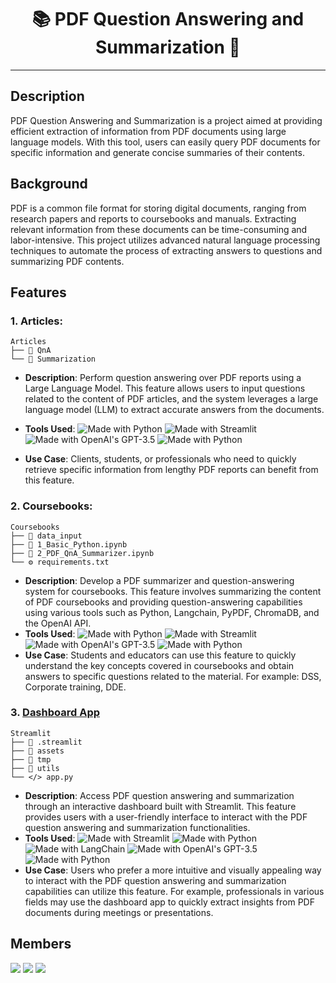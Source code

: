 <h1 align="center">📚 PDF Question Answering and Summarization 🤖</h1>

---

## Description

PDF Question Answering and Summarization is a project aimed at providing efficient extraction of information from PDF documents using large language models. With this tool, users can easily query PDF documents for specific information and generate concise summaries of their contents.

## Background

PDF is a common file format for storing digital documents, ranging from research papers and reports to coursebooks and manuals. Extracting relevant information from these documents can be time-consuming and labor-intensive. This project utilizes advanced natural language processing techniques to automate the process of extracting answers to questions and summarizing PDF contents.

## Features

### 1. **Articles**: 

```
Articles
├── 📁 QnA
└── 📁 Summarization
```


- **Description**: Perform question answering over PDF reports using a Large Language Model. This feature allows users to input questions related to the content of PDF articles, and the system leverages a large language model (LLM) to extract accurate answers from the documents.
- **Tools Used**: 
  <img src="https://img.shields.io/badge/Python-blue.svg" alt="Made with Python">
  <img src="https://img.shields.io/badge/LangChain-red.svg" alt="Made with Streamlit">
  <img src="https://img.shields.io/badge/OpenAI-green.svg" alt="Made with OpenAI's GPT-3.5">
  <img src="https://img.shields.io/badge/ChromaDB-gray.svg" alt="Made with Python">

- **Use Case**: Clients, students, or professionals who need to quickly retrieve specific information from lengthy PDF reports can benefit from this feature.

### 2. **Coursebooks**: 

```
Coursebooks
├── 📁 data_input
├── 📝 1_Basic_Python.ipynb
├── 📝 2_PDF_QnA_Summarizer.ipynb
└── ⚙️ requirements.txt
```

- **Description**: Develop a PDF summarizer and question-answering system for coursebooks. This feature involves summarizing the content of PDF coursebooks and providing question-answering capabilities using various tools such as Python, Langchain, PyPDF, ChromaDB, and the OpenAI API.
- **Tools Used**: 
  <img src="https://img.shields.io/badge/Python-blue.svg" alt="Made with Python">
  <img src="https://img.shields.io/badge/LangChain-red.svg" alt="Made with Streamlit">
  <img src="https://img.shields.io/badge/OpenAI-green.svg" alt="Made with OpenAI's GPT-3.5">
  <img src="https://img.shields.io/badge/ChromaDB-gray.svg" alt="Made with Python">
- **Use Case**: Students and educators can use this feature to quickly understand the key concepts covered in coursebooks and obtain answers to specific questions related to the material. For example: DSS, Corporate training, DDE.

### 3. [Dashboard App](https://ask-summarize-pdf.streamlit.app/)

```
Streamlit
├── 📁 .streamlit
├── 📁 assets
├── 📁 tmp
├── 📁 utils
└── </> app.py
```

- **Description**: Access PDF question answering and summarization through an interactive dashboard built with Streamlit. This feature provides users with a user-friendly interface to interact with the PDF question answering and summarization functionalities.
- **Tools Used**:
  <img src="https://img.shields.io/badge/Streamlit-purple.svg" alt="Made with Streamlit">
  <img src="https://img.shields.io/badge/Python-blue.svg" alt="Made with Python">
  <img src="https://img.shields.io/badge/LangChain-red.svg" alt="Made with LangChain">
  <img src="https://img.shields.io/badge/OpenAI-green.svg" alt="Made with OpenAI's GPT-3.5">
  <img src="https://img.shields.io/badge/ChromaDB-gray.svg" alt="Made with Python">
- **Use Case**: Users who prefer a more intuitive and visually appealing way to interact with the PDF question answering and summarization capabilities can utilize this feature. For example, professionals in various fields may use the dashboard app to quickly extract insights from PDF documents during meetings or presentations.




## Members
<p>
<a href="https://github.com/saskia-dwi-ulfah"><img src="https://img.shields.io/badge/-Saskia Dwi Ulfah-red?style=flat&logo=Github&logoColor=white"/></a>
<a href="https://github.com/saskia-dwi-ulfah"><img src="https://img.shields.io/badge/-Victor Nugraha-purple?style=flat&logo=Github&logoColor=white"/></a>
<a href="https://github.com/dwiknrd"><img src="https://img.shields.io/badge/-Dwi Gustin Nurdialit-pink?style=flat&logo=Github&logoColor=white"/></a>
</p>



